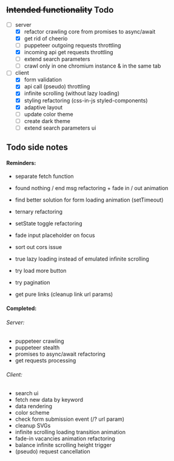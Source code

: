 ## ~~Intended functionality~~ Todo

- [ ] server
  - [x] refactor crawling core from promises to async/await
  - [x] get rid of cheerio
  - [ ] puppeteer outgoing requests throttling
  - [x] incoming api get requests throttling
  - [ ] extend search parameters
  - [ ] crawl only in one chromium instance & in the same tab
- [ ] client
  - [x] form validation
  - [x] api call (pseudo) throttling
  - [x] infinite scrolling (without lazy loading)
  - [x] styling refactoring (css-in-js styled-components)
  - [x] adaptive layout
  - [ ] update color theme
  - [ ] create dark theme
  - [ ] extend search parameters ui

## Todo side notes

#### Reminders:

- separate fetch function 
- found nothing / end msg refactoring + fade in / out animation
- find better solution for form loading animation (setTimeout)
- ternary refactoring
- setState toggle refactoring
- fade input placeholder on focus
- sort out cors issue

- true lazy loading instead of emulated infinite scrolling
- try load more button
- try pagination

- get pure links (cleanup link url params)

#### Completed:

###### Server:

- puppeteer crawling
- puppeteer stealth
- promises to async/await refactoring
- get requests processing

###### Client:

- search ui
- fetch new data by keyword
- data rendering
- color scheme
- check form submission event (/? url param)
- cleanup SVGs
- infinite scrolling loading transition animation
- fade-in vacancies animation refactoring
- balance infinite scrolling height trigger
- (pseudo) request cancellation
